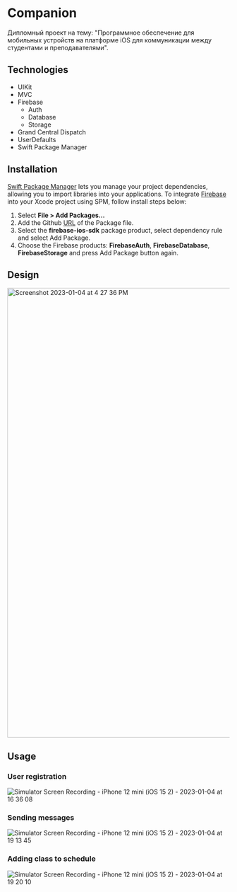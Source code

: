 # Companion
Дипломный проект на тему: "Программное обеспечение для мобильных устройств на платформе iOS для коммуникации между студентами и преподавателями".

## Technologies
+ UIKit
+ MVC
+ Firebase
  + Auth
  + Database
  + Storage
+ Grand Central Dispatch
+ UserDefaults
+ Swift Package Manager

## Installation
[Swift Package Manager](https://www.swift.org/package-manager/) lets you manage your project dependencies, allowing you to import libraries into your applications.
To integrate [Firebase](https://firebase.google.com) into your Xcode project using SPM, follow install steps below:
1. Select **File > Add Packages...**
2. Add the Github [URL](https://github.com/firebase/firebase-ios-sdk.git) of the Package file.
3. Select the **firebase-ios-sdk** package product, select dependency rule and select Add Package.
4. Choose the Firebase products: **FirebaseAuth**, **FirebaseDatabase**, **FirebaseStorage** and press Add Package button again.

## Design
<img width="1017" alt="Screenshot 2023-01-04 at 4 27 36 PM" src="https://user-images.githubusercontent.com/70813562/210565294-c0bf0cc0-54cb-4413-9c2a-664a2b2ff893.png">

## Usage
### User registration
![Simulator Screen Recording - iPhone 12 mini (iOS 15 2) - 2023-01-04 at 16 36 08](https://user-images.githubusercontent.com/70813562/210566939-b7cf103a-1e87-480e-b06d-18e60c34bb3c.gif)

### Sending messages
![Simulator Screen Recording - iPhone 12 mini (iOS 15 2) - 2023-01-04 at 19 13 45](https://user-images.githubusercontent.com/70813562/210599755-e5f1c01e-51dc-401c-b3a5-5460be38c15c.gif)

### Adding class to schedule
![Simulator Screen Recording - iPhone 12 mini (iOS 15 2) - 2023-01-04 at 19 20 10](https://user-images.githubusercontent.com/70813562/210601107-15a5a6ee-bfec-400a-8b1a-4656ce3b1b04.gif)
